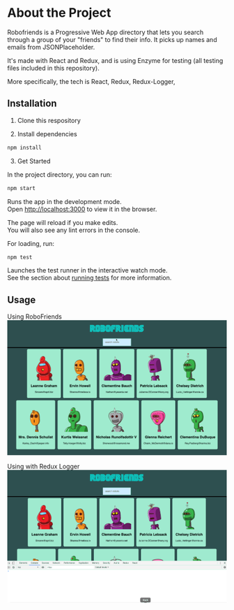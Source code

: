 # About the Project

Robofriends is a Progressive Web App directory that lets you search through a group of your "friends" to find their info. It picks up names and emails from JSONPlaceholder.

It's made with React and Redux, and is using Enzyme for testing (all testing files included in this repository).

More specifically, the tech is React, Redux, Redux-Logger, 

## Installation

1. Clone this respository

2. Install dependencies

```bash
npm install
```

3. Get Started 

In the project directory, you can run:

```bash
npm start
```
Runs the app in the development mode.<br>
Open [http://localhost:3000](http://localhost:3000) to view it in the browser.

The page will reload if you make edits.<br>
You will also see any lint errors in the console.

For loading, run: 
```bash 
npm test
```

Launches the test runner in the interactive watch mode.<br>
See the section about [running tests](https://facebook.github.io/create-react-app/docs/running-tests) for more information.


## Usage

Using RoboFriends
![Using RoboFriends](/Images/RoboFriendsMain.gif)

Using with Redux Logger
![RoboFriends with Redux Logger](/Images/RoboFriends_Redux_Logger.gif)

